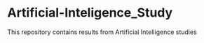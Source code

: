 # Artificial-Inteligence_Study
This repository contains results from Artificial Intelligence studies
